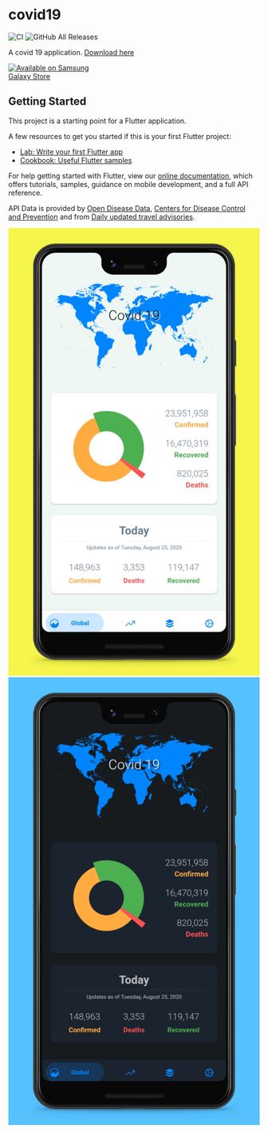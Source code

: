# covid19

![CI](https://github.com/kerrongordon/covid19/workflows/CI/badge.svg) ![GitHub All Releases](https://img.shields.io/github/downloads/kerrongordon/covid19/total)

A covid 19 application. [Download here](https://github.com/kerrongordon/covid19/releases)

<a href="https://galaxy.store/CovidKgp"><img src="https://img.samsungapps.com/seller/images/badges/galaxyStore/png_big/GalaxyStore_English.png?ver=1597278750000" alt="Available on Samsung Galaxy Store" style="max-width: 200px; height: auto;"></a>

## Getting Started

This project is a starting point for a Flutter application.

A few resources to get you started if this is your first Flutter project:

- [Lab: Write your first Flutter app](https://flutter.dev/docs/get-started/codelab)
- [Cookbook: Useful Flutter samples](https://flutter.dev/docs/cookbook)

For help getting started with Flutter, view our
[online documentation](https://flutter.dev/docs), which offers tutorials,
samples, guidance on mobile development, and a full API reference.

API Data is provided by [Open Disease Data](https://disease.sh/), [Centers for Disease Control and Prevention](https://www.cdc.gov/) and from [Daily updated travel advisories](https://www.travel-advisory.info/).

![light 1](img/light1.jpg)![dark 1](img/dark1.jpg)

